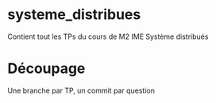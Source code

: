 # systeme_distribues
Contient tout les TPs du cours de M2 IME Système distribués

# Découpage
Une branche par TP, un commit par question
